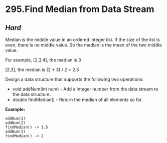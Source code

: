 295.Find Median from Data Stream
=========

*Hard*
---------

Median is the middle value in an ordered integer list. If the size of the list is even, there is no middle value. So the median is the mean of the two middle value.

For example,
[2,3,4], the median is 3

[2,3], the median is (2 + 3) / 2 = 2.5

Design a data structure that supports the following two operations:

* void addNum(int num) - Add a integer number from the data stream to the data structure.
* double findMedian() - Return the median of all elements so far.

**Example:**

    addNum(1)
    addNum(2)
    findMedian() -> 1.5
    addNum(3) 
    findMedian() -> 2
